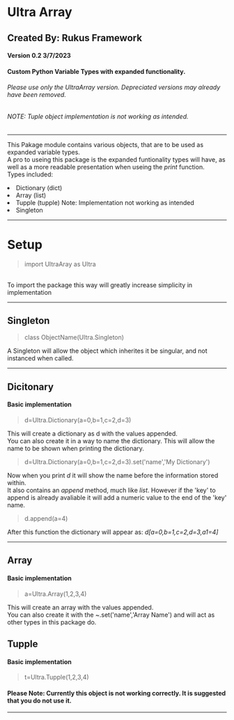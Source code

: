 # Ultra Array
## Created By: Rukus Framework
#### Version 0.2 3/7/2023


<!DOCTYPE html>
<html>
<head> </head>

<body>

<h4>Custom Python Variable Types with expanded functionality.</h4>
<h6>Please use only the UltraArray version. Depreciated versions may already have been removed.</h6>
<h6>NOTE: Tuple object implementation is not working as intended.</h6>
<hr>
<p>This Pakage module contains various objects, that are to be used as expanded variable types.<br>
A pro to useing this package is the expanded funtionality types will have, as well as a more readable presentation when useing the <i>print</i> function.<br>
  Types included:
     <li>Dictionary (dict)</li>
     <li>Array  (list)</li>
     <li>Tupple (tupple) Note: Implementation not working as intended</li>
     <li>Singleton </li>
</p>
<hr>

<h1>Setup</h1>
  <p>
    <blockquote> import UltraAray as Ultra</blockquote> <br>
    To import the package this way will greatly increase simplicity in implementation
  </p>
<hr>

<h2>Singleton</h2>
<p>
  <blockquote>class ObjectName(Ultra.Singleton)</blockquote>
  A Singleton will allow the object which inherites it be singular, and not instanced when called.
</p>
<hr>

<h2>Dicitonary</h2>
<h4>Basic implementation</h4>
<p>
  <blockquote>d=Ultra.Dictionary(a=0,b=1,c=2,d=3)</blockquote>
  This will create a dictionary as d with the values appended.<br>
  You can also create it in a way to name the dictionary. This will allow the name to be shown when printing the dictionary.
  <blockquote>d=Ultra.Dictionary(a=0,b=1,c=2,d=3).set('name','My Dictionary')</blockquote>
  Now when you print <i>d</i> it will show the name before the information stored within.<br>
  It also contains an <i>append</i> method, much like <i>list</i>. However if the 'key' to append is already avaliable it will add a numeric value to the end of the 'key' name.
  <blockquote>d.append(a=4)</blockquote>
  After this function the dictionary will appear as: <i>d[a=0,b=1,c=2,d=3,a1=4]</i>  
</p>
<hr>

<h2>Array</h2>
<h4>Basic implementation</h4>
<p>
  <blockquote>a=Ultra.Array(1,2,3,4)</blockquote>
  This will create an array with the values appended.<br>
  You can also create it with the ~.set('name','Array Name') and will act as other types in this package do.
</p>

<h2>Tupple</h2>
<h4>Basic implementation</h4>
<p>
  <blockquote>t=Ultra.Tupple(1,2,3,4)</blockquote>
  <h4>Please Note: Currently this object is not working correctly. It is suggested that you do not use it.</h4>
</p>
<hr>

</body>
</html> 
